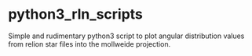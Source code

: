 # python3_rln_scripts
Simple and rudimentary python3 script to plot angular distribution values from relion star files into the mollweide projection.

